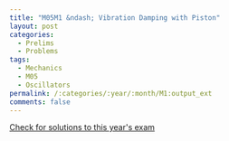 ```yaml
---
title: "M05M1 &ndash; Vibration Damping with Piston"
layout: post
categories:
  - Prelims
  - Problems
tags:
  - Mechanics
  - M05
  - Oscillators
permalink: /:categories/:year/:month/M1:output_ext
comments: false
---
```

<object data="2005M1M.pdf" type="application/pdf" width="100%" height="500"></object>
<div class="message"><a href='https://princetonprelim.com/prelim/15/'>Check for solutions to this year's exam</a></div>